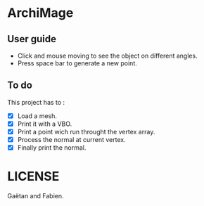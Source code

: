 # ArchiMage

## User guide
* Click and mouse moving to see the object on different angles.
* Press space bar to generate a new point.

## To do
This project has to :

- [x] Load a mesh.
- [x] Print it with a VBO.
-	[x] Print a point wich run throught the vertex array.
- [x] Process the normal at current vertex.
- [x] Finally print the normal.

# LICENSE
Gaëtan and Fabien.
